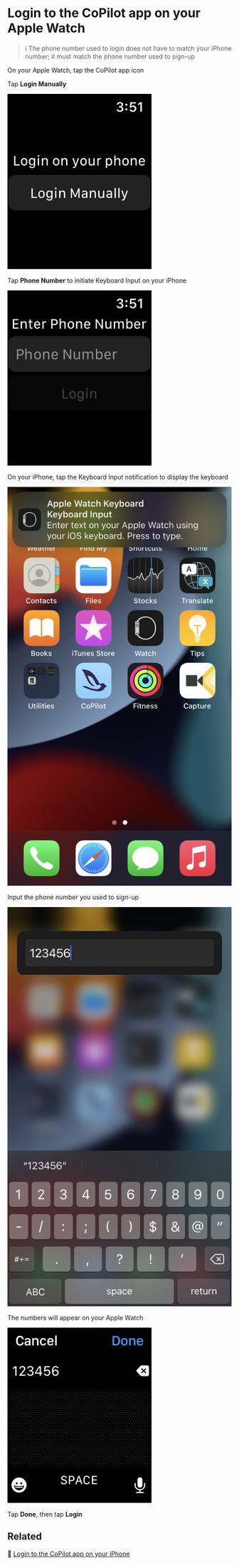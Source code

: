 # Login to the CoPilot app on your Apple Watch

> :information_source: The phone number used to login does not have to match your iPhone number; it must match the phone number used to sign-up

On your Apple Watch, tap the CoPilot app icon

Tap **Login Manually**

![copilot-apple-watch-login](png/d815f1b767b9a926408a7eb7cde93c1d3ff24ea1.png)

Tap **Phone Number** to initiate Keyboard Input on your iPhone

![copilot-apple-watch-login-manually](png/e7c1eecfd46987fd7389a8412db32a71e2c7a480.png)

On your iPhone, tap the Keyboard Input notification to display the keyboard

![iphone-apple-watch-keyboard-input](png/0bc47698e7bf76732a954070fc513499ba733ff0.png)

Input the phone number you used to sign-up

![iphone-apple-watch-keyboard-input-example](png/9ea85ec87eb4b369ece023998c519f0994c90573.png)

The numbers will appear on your Apple Watch

![apple-watch-keyboard-input-example](png/7cb636a68a31b564706e54176914911a71d26dda.png)

Tap **Done**, then tap **Login**

## Related

:paperclip: [Login to the CoPilot app on your iPhone](login-to-the-copilot-app-on-your-iphone.md)
